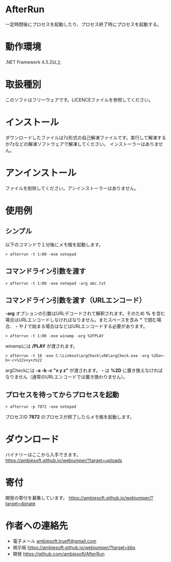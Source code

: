 # AfterRun
一定時間後にプロセスを起動したり、プロセス終了時にプロセスを起動する。

# 動作環境
.NET Framework 4.5.2以上

# 取扱種別
このソフトはフリーウェアです。LICENCEファイルを参照してください。

# インストール
ダウンロードしたファイルは7z形式の自己解凍ファイルです。実行して解凍するか7zなどの解凍ソフトウェアで解凍してください。
インストーラーはありません。

# アンインストール
ファイルを削除してください。アンインストーラーはありません。

# 使用例
## シンプル
以下のコマンドで１分後にメモ帳を起動します。
```
> afterrun -t 1:00 -exe notepad
```

## コマンドライン引数を渡す
```
> afterrun -t 1:00 -exe notepad -arg abc.txt
```

## コマンドライン引数を渡す（URLエンコード）
**-arg** オプションの引数はURLデコードされて解釈されます。そのため **%** を含む場合はURLエンコードしなければなりません。またスペースを含み **"** で囲む場合、 **-** や **/** で始まる場合はなどはURLエンコードする必要があります。
```
> afterrun -t 1:00 -exe winamp -arg %2FPLAY
```
winampには **/PLAY** が渡されます。

```
> afterrun -t 10 -exe C:\Linkout\argCheck\x86\argCheck.exe -arg %2Da+-b+-c+%22x+y+z%22
```
argCheckには **-a -b -c "x y z"** が渡されます。 **-** は **%2D** に置き換えなければなりません（通常のURLエンコードでは置き換わりません）。

## プロセスを待ってからプロセスを起動
```
> afterrun -p 7872 -exe notepad
```
プロセスID **7872** のプロセスが終了したらメモ帳を起動します。

# ダウンロード
バイナリーはここから入手できます。
<https://ambiesoft.github.io/webjumper/?target=uploads>

# 寄付
開発の寄付を募集しています。
<https://ambiesoft.github.io/webjumper/?target=donate>

# 作者への連絡先
* 電子メール <ambiesoft.trueff@gmail.com>
* 掲示板 <https://ambiesoft.github.io/webjumper/?target=bbs>
* 開発 <https://github.com/ambiesoft/AfterRun>
